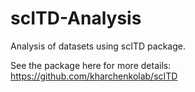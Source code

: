 # scITD-Analysis
Analysis of datasets using scITD package.

See the package here for more details: https://github.com/kharchenkolab/scITD
